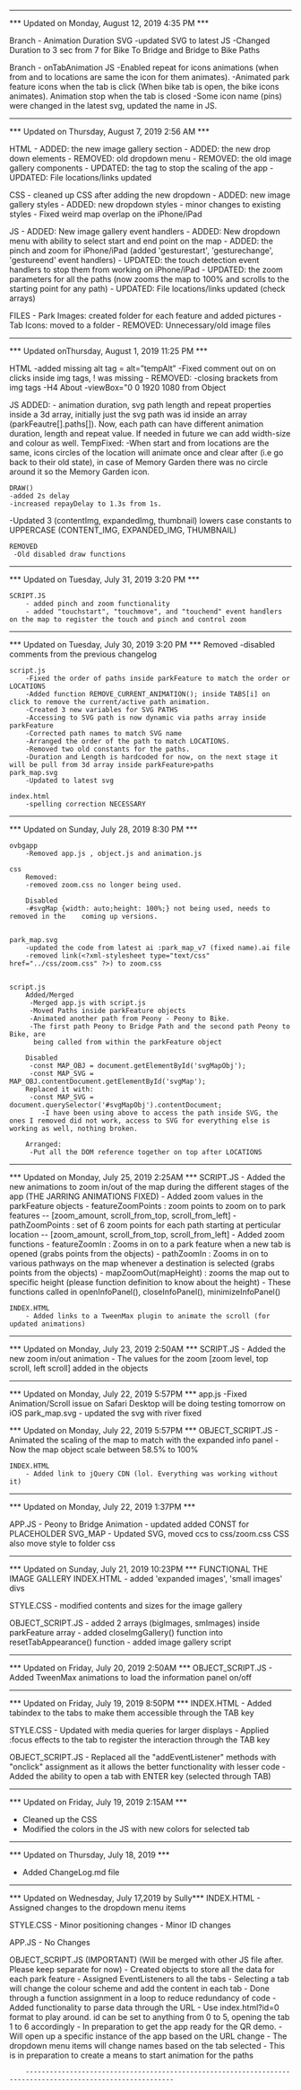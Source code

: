 -----------------------------------------------------------------------------------------------------------

*** Updated on Monday, August 12, 2019 4:35 PM ***

Branch - Animation Duration
SVG
	-updated SVG to latest
JS
	-Changed Duration to 3 sec from 7 for Bike To Bridge and Bridge to Bike Paths

Branch - onTabAnimation
JS
    -Enabled repeat for icons animations (when from and to locations are same the icon for them animates).
	-Animated park feature icons when the tab is click (When bike tab is open, the bike icons animates). Animation stop when the tab is closed
    -Some icon name (pins) were changed in the latest svg, updated the name in JS.



-----------------------------------------------------------------------------------------------------------

*** Updated on Thursday, August 7, 2019 2:56 AM ***

HTML
    - ADDED: the new image gallery section
    - ADDED: the new drop down elements
    - REMOVED: old dropdown menu
    - REMOVED: the old image gallery components
    - UPDATED: the <meta> tag to stop the scaling of the app
    - UPDATED: File locations/links updated

CSS
    - cleaned up CSS after adding the new dropdown
    - ADDED: new image gallery styles
    - ADDED: new dropdown styles
    - minor changes to existing styles
    - Fixed weird map overlap on the iPhone/iPad

JS
    - ADDED: New image gallery event handlers
    - ADDED: New dropdown menu with ability to select start and end point on the map
    - ADDED: the pinch and zoom for iPhone/iPad (added 'gesturestart', 'gesturechange', 'gestureend' event handlers)
    - UPDATED: the touch detection event handlers to stop them from working on iPhone/iPad
    - UPDATED: the zoom parameters for all the paths (now zooms the map to 100% and scrolls to the starting point for any path)
    - UPDATED: File locations/links updated (check arrays)

FILES
    - Park Images: created folder for each feature and added pictures
    - Tab Icons: moved to a folder
    - REMOVED: Unnecessary/old image files

-----------------------------------------------------------------------------------------------------------

*** Updated onThursday, August 1, 2019 11:25 PM ***


HTML
	-added missing alt tag = alt=”tempAlt”
	-Fixed comment out on on clicks inside img tags, ! 	was missing
	-
	REMOVED:
	-closing brackets from img tags
	-H4 About
	-viewBox="0 0 1920 1080 from Object

JS
	ADDED:
	- animation duration, svg path length and repeat
	   properties inside a 3d array, initially just
            the svg path was id inside an array (parkFeautre[].paths[]). Now, each path can have different animation duration, length and repeat value. If needed in future we can add width-size and colour as well.
	TempFixed:
	  -When start and from locations are the
	    same, icons circles of the location will animate once and clear after (i.e go back to their old state),  in case of Memory Garden there was no circle around it so the Memory Garden icon.

	DRAW()
	-added 2s delay
	-increased repayDelay to 1.3s from 1s.

 -Updated 3 (contentImg, expandedImg, thumbnail) lowers case constants to UPPERCASE (CONTENT_IMG, EXPANDED_IMG, THUMBNAIL)


	REMOVED
	 -Old disabled draw functions



-----------------------------------------------------------------------------------------------------------
*** Updated on Tuesday, July 31, 2019 3:20 PM ***

    SCRIPT.JS
        - added pinch and zoom functionality
        - added "touchstart", "touchmove", and "touchend" event handlers on the map to register the touch and pinch and control zoom

-----------------------------------------------------------------------------------------------------------


*** Updated on Tuesday, July 30, 2019 3:20 PM ***
    Removed
        -disabled comments from the previous changelog

    script.js
        -Fixed the order of paths inside parkFeature to match the order or LOCATIONS
        -Added function REMOVE_CURRENT_ANIMATION(); inside TABS[i] on click to remove the current/active path animation.
        -Created 3 new variables for SVG PATHS
        -Accessing to SVG path is now dynamic via paths array inside parkFeature
        -Corrected path names to match SVG name
        -Arranged the order of the path to match LOCATIONS.
        -Removed two old constants for the paths.
        -Duration and Length is hardcoded for now, on the next stage it will be pull from 3d array inside parkFeature>paths
    park_map.svg
        -Updated to latest svg

    index.html
        -spelling correction NECESSARY

-----------------------------------------------------------------------------------------------------------

*** Updated on Sunday, July 28, 2019 8:30 PM ***

    ovbgapp
        -Removed app.js , object.js and animation.js

    css
        Removed:
        -removed zoom.css no longer being used.

        Disabled
        -#svgMap {width: auto;height: 100%;} not being used, needs to removed in the    coming up versions.


    park_map.svg
        -updated the code from latest ai :park_map_v7 (fixed name).ai file
        -removed link(<?xml-stylesheet type="text/css" href="../css/zoom.css" ?>) to zoom.css


    script.js
        Added/Merged
         -Merged app.js with script.js
         -Moved Paths inside parkFeature objects
         -Animated another path from Peony - Peony to Bike.
         -The first path Peony to Bridge Path and the second path Peony to Bike, are
          being called from within the parkFeature object

        Disabled
         -const MAP_OBJ = document.getElementById('svgMapObj');
         -const MAP_SVG = MAP_OBJ.contentDocument.getElementById('svgMap');
        Replaced it with:
         -const MAP_SVG = document.querySelector('#svgMapObj').contentDocument;
            -I have been using above to access the path inside SVG, the ones I removed did not work, access to SVG for everything else is working as well, nothing broken.

        Arranged:
         -Put all the DOM reference together on top after LOCATIONS



-----------------------------------------------------------------------------------------------------------

*** Updated on Monday, July 25, 2019 2:25AM ***
    SCRIPT.JS
        - Added the new animations to zoom in/out of the map during the different stages of the app (THE JARRING ANIMATIONS FIXED)
        - Added zoom values in the parkFeature objects
            - featureZoomPoints : zoom points to zoom on to park features
                -- [zoom_amount, scroll_from_top, scroll_from_left]
            - pathZoomPoints : set of 6 zoom points for each path starting at perticular location
                -- [zoom_amount, scroll_from_top, scroll_from_left]
        - Added zoom functions
            - featureZoomIn : Zooms in on to a park feature when a new tab is opened (grabs points from the objects)
            - pathZoomIn : Zooms in on to various pathways on the map whenever a destination is selected (grabs points from the objects)
            - mapZoomOut(mapHeight) : zooms the map out to specific height (please function definition to know about the height)
        - These functions called in openInfoPanel(), closeInfoPanel(), minimizeInfoPanel()

    INDEX.HTML
        - Added links to a TweenMax plugin to animate the scroll (for updated animations)

-----------------------------------------------------------------------------------------------------------

*** Updated on Monday, July 23, 2019 2:50AM ***
    SCRIPT.JS
        - Added the new zoom in/out animation
	    - The values for the zoom [zoom level, top scroll, left scroll] added in the objects

-----------------------------------------------------------------------------------------------------------

*** Updated on Monday, July 22, 2019 5:57PM ***
app.js
    -Fixed Animation/Scroll issue on Safari Desktop will be doing testing tomorrow on iOS
park_map.svg
    - updated the svg with river fixed

*** Updated on Monday, July 22, 2019 5:57PM ***
    OBJECT_SCRIPT.JS
        - Animated the scaling of the map to match with the expanded info panel
        - Now the map object scale between 58.5% to 100%

    INDEX.HTML
        - Added link to jQuery CDN (lol. Everything was working without it)

-----------------------------------------------------------------------------------------------------------

*** Updated on Monday, July 22, 2019 1:37PM ***

APP.JS - Peony to Bridge Animation
        - updated added CONST for PLACEHOLDER
SVG_MAP - Updated SVG, moved ccs to css/zoom.css
CSS also move style to folder css

-----------------------------------------------------------------------------------------------------------

*** Updated on Sunday, July 21, 2019 10:23PM ***
        FUNCTIONAL THE IMAGE GALLERY
INDEX.HTML
    - added 'expanded images', 'small images' divs

STYLE.CSS
    - modified contents and sizes for the image gallery

OBJECT_SCRIPT.JS
    - added 2 arrays (bigImages, smImages) inside parkFeature array
    - added closeImgGallery() function into resetTabAppearance() function
    - added image gallery script

-----------------------------------------------------------------------------------------------------------

*** Updated on Friday, July 20, 2019 2:50AM ***
OBJECT_SCRIPT.JS
    - Added TweenMax animations to load the information panel on/off

-----------------------------------------------------------------------------------------------------------

*** Updated on Friday, July 19, 2019 8:50PM ***
INDEX.HTML
    - Added tabindex to the tabs to make them accessible through the TAB key

STYLE.CSS
    - Updated with media queries for larger displays
    - Applied :focus effects to the tab to register the interaction through the TAB key

OBJECT_SCRIPT.JS
    - Replaced all the "addEventListener" methods with "onclick" assignment as it allows the better functionality with lesser code
    - Added the ability to open a tab with ENTER key (selected through TAB)

-----------------------------------------------------------------------------------------------------------

*** Updated on Friday, July 19, 2019 2:15AM ***
- Cleaned up the CSS
- Modified the colors in the JS with new colors for selected tab

-----------------------------------------------------------------------------------------------------------

*** Updated on Thursday, July 18, 2019 ***
- Added ChangeLog.md file

-----------------------------------------------------------------------------------------------------------

*** Updated on Wednesday, July 17,2019 by Sully***
INDEX.HTML
    - Assigned changes to the dropdown menu items

STYLE.CSS
    - Minor positioning changes
    - Minor ID changes

APP.JS
    - No Changes

OBJECT_SCRIPT.JS (IMPORTANT) (Will be merged with other JS file after. Please keep separate for now)
    - Created objects to store all the data for each park feature
    - Assigned EventListeners to all the tabs
    - Selecting a tab will change the colour scheme and add the content in each tab
        - Done through a function assignment in a loop to reduce redundancy of code
    - Added functionality to parse data through the URL
        - Use index.html?id=0 format to play around. id can be set to anything from 0 to 5, opening the tab 1 to 6 accordingly
        - In preparation to get the app ready for the QR demo.
        - Will open up a specific instance of the app based on the URL change
    - The dropdown menu items will change names based on the tab selected
        - This is in preparation to create a means to start animation for the paths

        -----------------------------------------------------------------------------------------------------------
